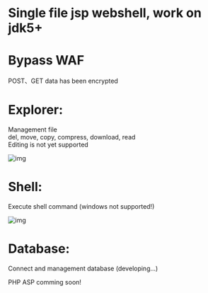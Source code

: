 # Single file jsp webshell, work on jdk5+

# Bypass WAF
  POST、GET data has been encrypted

# Explorer:
  Management file  
  del, move, copy, compress, download, read  
  Editing is not yet supported
  
  ![img](https://raw.githubusercontent.com/kjyc1/jsp-webshell/master/fileManager.png)
  
# Shell:
  Execute shell command (windows not supported!)
  
  ![img](https://raw.githubusercontent.com/kjyc1/jsp-webshell/master/shell.png)
  
# Database:
  Connect and management database (developing...)
  
  
PHP ASP comming soon!
